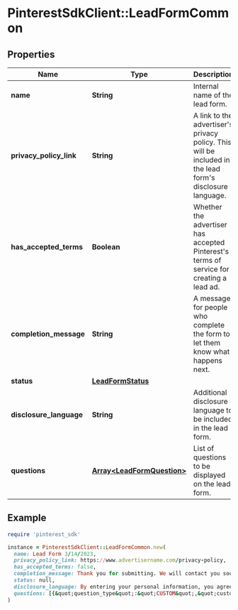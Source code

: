 # PinterestSdkClient::LeadFormCommon

## Properties

| Name | Type | Description | Notes |
| ---- | ---- | ----------- | ----- |
| **name** | **String** | Internal name of the lead form. | [optional] |
| **privacy_policy_link** | **String** | A link to the advertiser&#39;s privacy policy. This will be included in the lead form&#39;s disclosure language. | [optional] |
| **has_accepted_terms** | **Boolean** | Whether the advertiser has accepted Pinterest&#39;s terms of service for creating a lead ad. | [optional] |
| **completion_message** | **String** | A message for people who complete the form to let them know what happens next. | [optional] |
| **status** | [**LeadFormStatus**](LeadFormStatus.md) |  | [optional] |
| **disclosure_language** | **String** | Additional disclosure language to be included in the lead form. | [optional] |
| **questions** | [**Array&lt;LeadFormQuestion&gt;**](LeadFormQuestion.md) | List of questions to be displayed on the lead form. | [optional] |

## Example

```ruby
require 'pinterest_sdk'

instance = PinterestSdkClient::LeadFormCommon.new(
  name: Lead Form 3/14/2023,
  privacy_policy_link: https://www.advertisername.com/privacy-policy,
  has_accepted_terms: false,
  completion_message: Thank you for submitting. We will contact you soon.,
  status: null,
  disclosure_language: By entering your personal information, you agree that your data will be collected and used.,
  questions: [{&quot;question_type&quot;:&quot;CUSTOM&quot;,&quot;custom_question_field_type&quot;:&quot;CHECKBOX&quot;,&quot;custom_question_label&quot;:&quot;What is your favorite animal?&quot;,&quot;custom_question_options&quot;:[&quot;Dog&quot;,&quot;Cat&quot;,&quot;Bird&quot;,&quot;Turtle&quot;]}]
)
```

